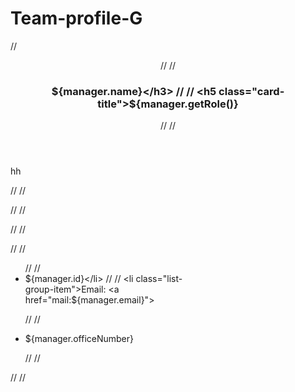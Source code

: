 # Team-profile-G

// <header class=" header bg-light">
//   //   <h3 class="card-title">${manager.name}</h3>
//   //   <h5 class="card-title">${manager.getRole()}</h5>
//   //   </header>hh
  
//   //   <div class="card" style="width: 18rem;">
//   //   <div class="card-header">
    
//   //   </div>
//   //   <ul class="list-group list-group-flush">
//   //     <li class="list-group-item">${manager.id}</li>
//   //     <li class="list-group-item">Email: <a href="mail:${manager.email}"></a></li>
    
//   //     <li class="list-group-item">${manager.officeNumber}</li>
     
//   //   </ul>
//   // </div>